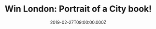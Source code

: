 ---
campaign-uuid: "c-2df638b6-e573-47ac-8220-532377c5570f"
type: "Competition"
category: "Gifts"
date: "2019-02-27T09:00:00.000Z"
end-date: "2019-04-27T23:59:00.000Z"
disable-form: false
is_promoted: true
has_entry_page: true
title: "Win London: Portrait of a City book!"
competition-description: "<p>Samuel Johnson famously said that: \"When a man is tired\
  \ of London, he is tired of life.\" London's remarkable history, architecture, landmarks,\
  \ streets, style, cool, swagger, and stalwart residents are pictured in hundreds\
  \ of compelling photographs sourced from a wide array of archives around the world.</p>\n\
  <p>This book salutes all those Londoners, their city, and its history. From Victorian\
  \ London to the Swinging 60s; from the Battle of Britain to Punk; from the Festival\
  \ of Britain to the 2012 Olympics; from the foggy cobbled streets to the architectural\
  \ masterpieces of the millennium... Enter below for a chance to win.</p>\n"
hero-header: "Win London: Portrait of a City book!"
terms-confirmation: "N/A"
banner-img: "https://assets.expresslyapp.com/asset-cd1ff401-0df4-47ed-9290-f0ade7be4453.jpg"
logo-left-href: "http://club.expressly.io"
logo-left-image: "https://assets.expresslyapp.com/asset-e85a7a90-e527-4c31-a00b-17c8e03628e0.jpg"
logo-left-title: "Expressly Club"
bg-image-hero: "https://assets.expresslyapp.com/asset-f586eeb5-3858-4e12-8c16-940c8cca236b.jpg"
bg-image-first: "https://assets.expresslyapp.com/asset-0f9995fc-162d-4e4d-b1bf-2eb3053dea1a.jpg"
bg-image-second: "https://assets.expresslyapp.com/asset-c4e74b7a-619f-4b26-8180-89857ee59ea2.jpg"
bg-image-third: "https://assets.expresslyapp.com/asset-fa799496-c257-461d-9448-5ac4dcf4ced8.jpg"
section1-content: "<p>London is a vast sprawling metropolis, constantly evolving and\
  \ growing, yet throughout its complex past and shifting present, the humor, unique\
  \ character, and bulldog spirit of the people have stayed constant. This book salutes\
  \ all those Londoners, their city, and its history.</p>\n<p>In addition to the wealth\
  \ of images included in this book, many previously unpublished, London's history\
  \ is told through hundreds of quotations, lively essays, and references from key\
  \ movies, books, and records.</p>\n"
section2-content: "<p>From Victorian London to the Swinging 60s; from the Battle of\
  \ Britain to Punk; from the Festival of Britain to the 2012 Olympics; from the foggy\
  \ cobbled streets to the architectural masterpieces of the millennium; from rough\
  \ pubs to private drinking clubs; from Royal Weddings to raves, from the charm of\
  \ the East End to the wonders of the Westminster; from Chelsea girls to Hoxton hipsters;\
  \ from the power to glory: in page after page of stunning photographs, reproduced\
  \ big and bold like the city itself, London at last gets the photographic tribute\
  \ it deserves.</p>\n"
section3-content: "<p>We are giving away a work of art: London: Portrait of a City\
  \ book. London's remarkable history, architecture, landmarks, streets, style...\
  \ and every corner of the beautiful and constantly evolving and growing city.</p>\n\
  <p>Enter below for a chance to win. Good luck!</p>\n"
entry-title: "Win London: Portrait of a City book!"
entry-content: "<p>Enter the draw to win London: Portrait of a City book by entering\
  \ below before 23:59 on 27th of April 2019.\n\_</p>\n"
has-winner: false
prize-description: "London: Portrait of a City book."
special-conditions: "Multiple entries are allowed up to one every day."
country-restrictions:
- "GB"
---